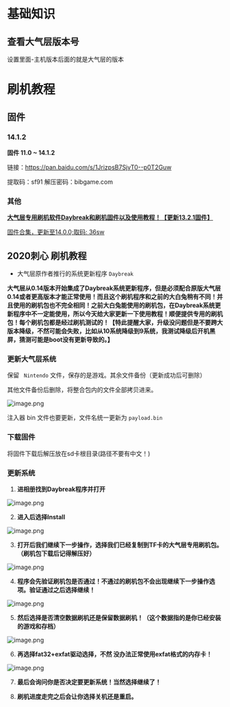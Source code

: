# 基础知识

## 查看大气层版本号

设置里面-主机版本后面的就是大气层的版本

# 刷机教程

## 固件

### 14.1.2

**固件 11.0 ~ 14.1.2**

链接：https://pan.baidu.com/s/1JrizpsB7SjvT0--p0T2Guw

提取码：sf91  解压密码：bibgame.com

### 其他

[**大气层专用刷机软件Daybreak和刷机固件以及使用教程！【更新13.2.1固件】**](https://www.91tvg.com/thread-201375-1-1.html)

[固件合集，更新至14.0.0;取码: 36sw](https://pan.baidu.com/s/1VIloKwWauZsiBbW9NpBp5g)

## 2020刺心 刷机教程

- 大气层原作者推行的系统更新程序 `Daybreak`

**大气层从0.14版本开始集成了Daybreak系统更新程序，但是必须配合原版大气层0.14或者更高版本才能正常使用！而且这个刷机程序和之前的大白兔稍有不同！并且使用的刷机包也不完全相同！之前大白兔能使用的刷机包，在Daybreak系统更新程序中不一定能使用，所以今天给大家更新一下使用教程！顺便提供专用的刷机包！每个刷机包都是经过刷机测试的！【特此提醒大家，升级没问题但是不要跨大版本降级，不然可能会失败，比如从10系统降级到9系统，我测试降级后开机黑屏，猜测可能是boot没有更新导致的。】**

### 更新大气层系统

保留 ` Nintendo` 文件，保存的是游戏。其余文件备份（更新成功后可删除）

其他文件备份后删除，将整合包内的文件全部拷贝进来。

![image.png](https://s2.loli.net/2022/03/25/xpO8oEL3mMBvHse.png)

注入器 bin 文件也要更新，文件名统一更新为 `payload.bin`

### 下载固件

将固件下载后解压放在sd卡根目录(路径不要有中文！)

### 更新系统

1. **进相册找到Daybreak程序并打开**

![image.png](https://s2.loli.net/2022/03/25/ScLgl6HY4NPikyA.png)

2. **进入后选择Install**

![image.png](https://s2.loli.net/2022/03/25/KSih3BrX7s4LWuI.png)

3. **打开后我们继续下一步操作，选择我们已经复制到TF卡的大气层专用刷机包。（刷机包下载后记得解压好）**

![image.png](https://s2.loli.net/2022/03/25/T97KOP3UcnuGSoD.png)

4. **程序会先验证刷机包是否通过！不通过的刷机包不会出现继续下一步操作选项。验证通过之后选择继续！**

![image.png](https://s2.loli.net/2022/03/25/kaeAgE2KFD7NxOy.png)

5. **然后选择是否清空数据刷机还是保留数据刷机！（这个数据指的是你已经安装的游戏和存档）**

![image.png](https://s2.loli.net/2022/03/25/1peQVmRkB2XMbH4.png)

6. **再选择fat32+exfat驱动选择，不然 没办法正常使用exfat格式的内存卡！**

![image.png](https://s2.loli.net/2022/03/25/YPkAW1mQEJv4pq5.png)

7. **最后会询问你是否决定要更新系统！当然选择继续了！**

8. **刷机进度走完之后会让你选择关机还是重启。**
